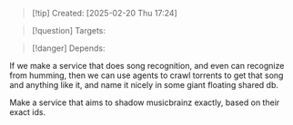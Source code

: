 
>[!tip] Created: [2025-02-20 Thu 17:24]

>[!question] Targets: 

>[!danger] Depends: 

If we make a service that does song recognition, and even can recognize from humming, then we can use agents to crawl torrents to get that song and anything like it, and name it nicely in some giant floating shared db.

Make a service that aims to shadow musicbrainz exactly, based on their exact ids.